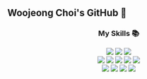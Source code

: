 ## Woojeong Choi's GitHub 👋
<!--![Woojeong's GitHub stats](https://github-readme-stats.vercel.app/api?username=wjeongchoi&theme=material-palenight&show_icons=true)-->
<div align=center><h3>My Skills 📚</h3></div>
<div align=center>
  <img src="https://img.shields.io/badge/typescript-3178C6.svg?style=for-the-badge&logo=typescript&logoColor=white" />
<img src="https://img.shields.io/badge/javascript-F7DF1E.svg?style=for-the-badge&logo=javascript&logoColor=white" />
  <img src="https://img.shields.io/badge/python-3776AB.svg?style=for-the-badge&logo=python&logoColor=white" />
<br/>
<img src="https://img.shields.io/badge/Next.js-000000.svg?style=for-the-badge&logo=nextdotjs&logoColor=white" />
<img src="https://img.shields.io/badge/nestJS-E0234E.svg?style=for-the-badge&logo=nestjs&logoColor=white" />
<img src="https://img.shields.io/badge/react-61DAFB.svg?style=for-the-badge&logo=react&logoColor=white" />

<img src="https://img.shields.io/badge/css-1572B6.svg?style=for-the-badge&logo=css3&logoColor=white" />

<img src="https://img.shields.io/badge/mysql-4479A1.svg?style=for-the-badge&logo=mysql&logoColor=white" />
<br/>
<img src="https://img.shields.io/badge/git-F05032.svg?style=for-the-badge&logo=git&logoColor=white" />
<img src="https://img.shields.io/badge/github-181717.svg?style=for-the-badge&logo=github&logoColor=white" />
<img src="https://img.shields.io/badge/slack-4A154B.svg?style=for-the-badge&logo=slack&logoColor=white" />
<img src="https://img.shields.io/badge/notion-000000.svg?style=for-the-badge&logo=notion&logoColor=white" />

</div>

<!--
**wjeongchoi/wjeongchoi** is a ✨ _special_ ✨ repository because its `README.md` (this file) appears on your GitHub profile.

Here are some ideas to get you started:

- 🔭 I’m currently working on ...
- 🌱 I’m currently learning ...
- 👯 I’m looking to collaborate on ...
- 🤔 I’m looking for help with ...
- 💬 Ask me about ...
- 📫 How to reach me: ...
- 😄 Pronouns: ...
- ⚡ Fun fact: ...
-->
